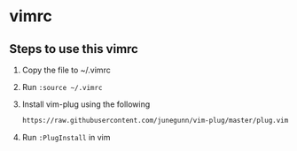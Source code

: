 # vimrc

## Steps to use this vimrc

1. Copy the file to ~/.vimrc

1. Run `:source ~/.vimrc`

1. Install vim-plug using the following

    ```Bash curl -fLo ~/.vim/autoload/plug.vim --create-dirs \
    https://raw.githubusercontent.com/junegunn/vim-plug/master/plug.vim
    ```

1. Run `:PlugInstall` in vim


